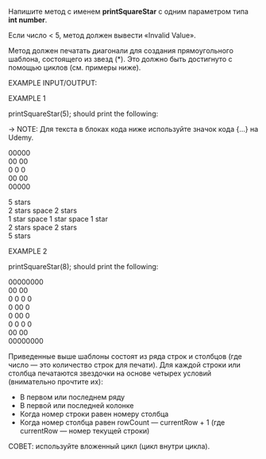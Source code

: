 Напишите метод с именем **printSquareStar** с одним параметром типа **int number**. 

Если число < 5, метод должен вывести «Invalid Value».

Метод должен печатать диагонали для создания прямоугольного шаблона,
состоящего из звезд (*).
Это должно быть достигнуто с помощью циклов (см. примеры ниже).

EXAMPLE INPUT/OUTPUT:

EXAMPLE 1

printSquareStar(5); should print the following:

→ NOTE: Для текста в блоках кода ниже используйте значок кода {...} на Udemy.


00000\
00 00\
0 0 0\
00 00\
00000


5 stars\
2 stars space 2 stars\
1 star space 1 star space 1 star\
2 stars space 2 stars\
5 stars

EXAMPLE 2

printSquareStar(8); should print the following:

00000000\
00    00\
0 0  0 0\
0  00  0\
0  00  0\
0 0  0 0\
00    00\
00000000




Приведенные выше шаблоны состоят из ряда строк и столбцов (где число — это количество строк для печати). Для каждой строки или столбца печатаются звездочки на основе четырех условий (внимательно прочтите их):

* В первом или последнем ряду
* В первой или последней колонке
* Когда номер строки равен номеру столбца
* Когда номер столбца равен rowCount — currentRow + 1 (где currentRow — номер текущей строки)


СОВЕТ: используйте вложенный цикл (цикл внутри цикла).
